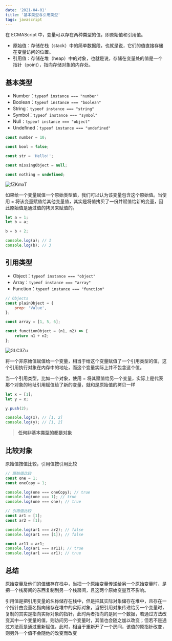 ```yaml
---
date: '2021-04-01'
title: '基本类型与引用类型'
tags: javascript
---
```


在 ECMAScript 中，变量可以存在两种类型的值，即原始值和引用值。

-   原始值：存储在栈（stack）中的简单数据段，也就是说，它们的值直接存储在变量访问的位置。
-   引用值：存储在堆（heap）中的对象，也就是说，存储在变量处的值是一个指针（point），指向存储对象的内存处。

## 基本类型

-   Number：`typeof instance === "number"`
-   Boolean：`typeof instance === "boolean"`
-   String：`typeof instance === "string"`
-   Symbol：`typeof instance === "symbol"`
-   Null：`typeof instance === "object"`
-   Undefined：`typeof instance === "undefined"`

```javascript
const number = 10;

const bool = false;

const str = 'Hello!';

const missingObject = null;

const nothing = undefined;
```

![fZKmxT](https://cdn.jsdelivr.net/gh/manonicu/pics@master/uPic/fZKmxT.jpg)

如果给一个变量赋值一个原始类型值，我们可以认为该变量包含这个原始值。当使用 = 将该变量赋值给其他变量值，其实是将值拷贝了一份并赋值给新的变量，因此原始值是通过值的拷贝来赋值的。

```javascript
let a = 1;
let b = a;

b = b + 2;

console.log(a); // 1
console.log(b); // 3
```

## 引用类型

-   Object：`typeof instance === "object"`
-   Array：`typeof instance === "array"`
-   Function：`typeof instance === "function"`

```javascript
// Objects
const plainObject = {
	prop: 'Value',
};

const array = [1, 5, 6];

const functionObject = (n1, n2) => {
	return n1 + n2;
};
```

![GLC3Zu](https://cdn.jsdelivr.net/gh/manonicu/pics@master/uPic/GLC3Zu.jpg)

将一个非原始值赋值给一个变量，相当于给这个变量赋值了一个引用类型的值，这个引用执行对象在内存中的地址，而这个变量实际上并不包含这个值。

当一个引用类型，比如一个对象，使用 = 将其赋值给另一个变量，实际上是代表那个对象的地址引用赋值给了新的变量，就和是原始值的拷贝一样

```javascript
let x = [1];
let y = x;

y.push(2);

console.log(x); // [1, 2]
console.log(y); // [1, 2]
```

> **任何非基本类型的都是对象**

## 比较对象

原始值按值比较，引用值按引用比较

```javascript
// 原始值比较
const one = 1;
const oneCopy = 1;

console.log(one === oneCopy); // true
console.log(one === 1); // true
console.log(one === one); // true

// 引用值比较
const ar1 = [1];
const ar2 = [1];

console.log(ar1 === ar2); // false
console.log(ar1 === [1]); // false

const ar11 = ar1;
console.log(ar1 === ar11); // true
console.log(ar1 === ar1); // true
```

## 总结

原始变量及他们的值储存在栈中，当把一个原始变量传递给另一个原始变量时，是把一个栈房间的东西复制到另一个栈房间，且这两个原始变量互不影响。

引用值是把引用变量的名称储存在栈中，但是把其实际对象储存在堆中，且存在一个指针由变量名指向储存在堆中的实际对象，当把引用对象传递给另一个变量时，复制的其实是指向实际对象的指针，此时两者指向的是同一个数据，若通过方法改变其中一个变量的值，则访问另一个变量时，其值也会随之加以改变；但若不是通过方法而是通过重新赋值，此时，相当于重新开了一个房间，该值的原指针改变，则另外一个值不会随他的改变而改变
